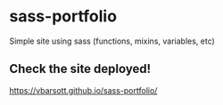 # sass-portfolio
Simple site using sass (functions, mixins, variables, etc)

## Check the site deployed!
 https://vbarsott.github.io/sass-portfolio/
